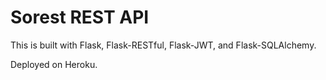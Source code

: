 # Sorest REST API

This is built with Flask, Flask-RESTful, Flask-JWT, and Flask-SQLAlchemy.

Deployed on Heroku.
